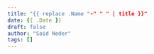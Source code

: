 ```yaml
---
title: "{{ replace .Name "-" " " | title }}"
date: {{ .Date }}
draft: false
author: "Said Neder"
tags: []
---
```


